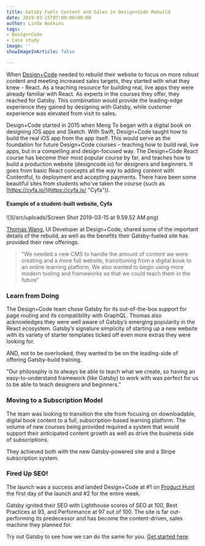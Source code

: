 ```yaml
---
title: Gatsby Fuels Content and Sales in Design+Code Rebuild
date: 2019-03-15T07:00:00+00:00
author: Linda Watkins
tags:
- Design+Code
- Case study
image: ''
showImageInArticle: false

---
```

When [Design+Code](https://designcode.io/ "Design Code") needed to rebuild their website to focus on more robust content and meeting increased sales targets, they started with what they knew - React. As a teaching resource for building real, live apps they were already familiar with React. As experts in the courses they offer, they reached for Gatsby. This combination would provide the leading-edge experience they gained by designing with Gatsby, while customer experience was elevated from visit to sales.

Design+Code started in 2015 when Meng To began with a digital book on designing iOS apps and Sketch. With Swift, Design+Code taught how to build the real iOS app from the app itself. This would serve as the foundation for future Design+Code courses – teaching how to build real, live apps, but in a compelling and design-focused way. The Design+Code React course has become their most popular course by far, and teaches how to build a production website (designcode.io) for designers and beginners. It goes from basic React concepts all the way to adding content with Contentful, to deployment and accepting payments. There have been some beautiful sites from students who've taken the course (such as [https://cyfa.io/](https://cyfa.io/ "Cyfa")).

#### Example of a student-built website, Cyfa

![](/src/uploads/Screen Shot 2019-03-15 at 9.59.52 AM.png)

[Thomas Wang](https://twitter.com/thomaswangio "Thomas Wang on Twitter"), UI Developer at Design+Code, shared some of the important details of the rebuild, as well as the benefits their Gatsby-fueled site has provided their new offerings.

> "We needed a new CMS to handle the amount of content we were creating and a more full website, transitioning from a digital book to an online learning platform. We also wanted to begin using more modern tooling and frameworks so that we could teach them in the future”

### **Learn from Doing**

The Design+Code team chose Gatsby for its out-of-the-box support for page routing and its compatibility with GraphQL. Thomas also acknowledges they were well aware of Gatsby’s emerging popularity in the React ecosystem. Gatsby’s signature simplicity of starting up a new website with its variety of starter templates ticked off even more extras they were looking for.

AND, not to be overlooked, they wanted to be on the leading-side of offering Gatsby-build training.

“Our philosophy is to always be able to teach what we create, so having an easy-to-understand framework (like Gatsby) to work with was perfect for us to be able to teach designers and beginners.”

### **Moving to a Subscription Model**

The team was looking to transition the site from focusing on downloadable, digital book content to a full, subscription-based learning platform. The volume of new courses being provided required a system that would support their anticipated content growth as well as drive the business side of subscriptions.

They achieved both with the new Gatsby-powered site and a Stripe subscription system.

### **Fired Up SEO!**

The launch was a success and landed Design+Code at #1 on [Product Hunt](https://www.producthunt.com/posts/design-code-3 "Design+Code") the first day of the launch and #2 for the entire week.

Gatsby ignited their SEO with Lighthouse scores of SEO at 100, Best Practices at 93, and Performance at 97 out of 100. The site is far out-performing its predecessor and has become the content-driven, sales machine they planned for.

Try out Gatsby to see how we can do the same for you. [Get started here](https://www.gatsbyjs.org/ "Gatsby get started").